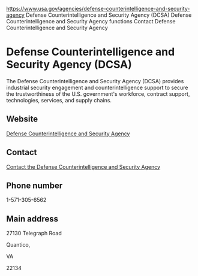 

https://www.usa.gov/agencies/defense-counterintelligence-and-security-agency
Defense Counterintelligence and Security Agency (DCSA)
Defense Counterintelligence and Security Agency functions
Contact Defense Counterintelligence and Security Agency

Defense Counterintelligence and Security Agency
(DCSA)
======================================================

The Defense Counterintelligence and Security Agency (DCSA) provides industrial security engagement and counterintelligence support to secure the trustworthiness of the U.S. government's workforce, contract support, technologies, services, and supply chains.

Website
-------

[Defense Counterintelligence and Security Agency](https://www.dcsa.mil/)

Contact
-------

[Contact the Defense Counterintelligence and Security Agency](https://www.dcsa.mil/Contact/)

Phone number
------------

1-571-305-6562

Main address
------------

27130 Telegraph Road
  
Quantico,

VA

22134
